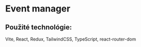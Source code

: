 
# Event manager

## Použité technológie:
Vite, React, Redux, TailwindCSS, TypeScript, react-router-dom

